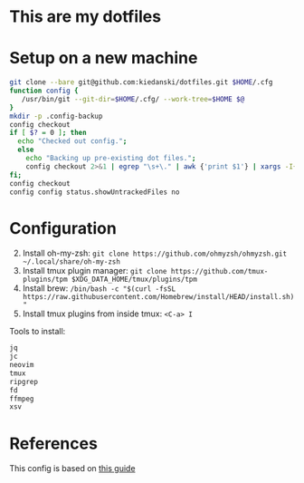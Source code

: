# This are my dotfiles

# Setup on a new machine

```sh
git clone --bare git@github.com:kiedanski/dotfiles.git $HOME/.cfg
function config {
   /usr/bin/git --git-dir=$HOME/.cfg/ --work-tree=$HOME $@
}
mkdir -p .config-backup
config checkout
if [ $? = 0 ]; then
  echo "Checked out config.";
  else
    echo "Backing up pre-existing dot files.";
    config checkout 2>&1 | egrep "\s+\." | awk {'print $1'} | xargs -I{} mv {} .config-backup/{}
fi;
config checkout
config config status.showUntrackedFiles no
```

# Configuration

2. Install oh-my-zsh: `git clone https://github.com/ohmyzsh/ohmyzsh.git ~/.local/share/oh-my-zsh`
3. Install tmux plugin manager: `git clone https://github.com/tmux-plugins/tpm $XDG_DATA_HOME/tmux/plugins/tpm`
4. Install brew: `/bin/bash -c "$(curl -fsSL https://raw.githubusercontent.com/Homebrew/install/HEAD/install.sh)"`
5. Install tmux plugins from inside tmux: `<C-a> I`


Tools to install:

```sh
jq
jc
neovim
tmux
ripgrep
fd
ffmpeg
xsv
```

# References

This config is based on [this guide](https://www.atlassian.com/git/tutorials/dotfiles)
